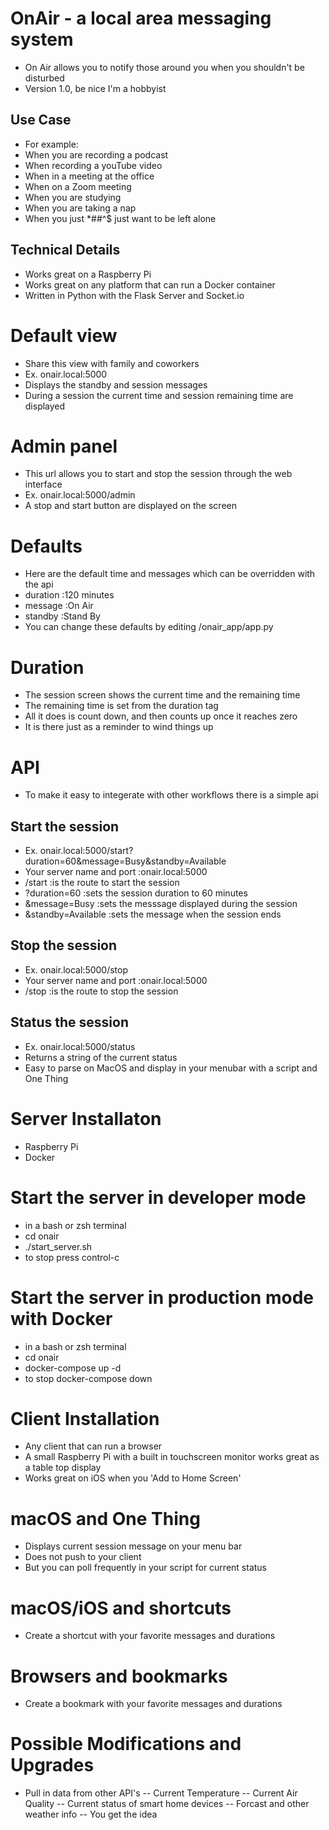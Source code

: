 # OnAir - a local area messaging system
* On Air allows you to notify those around you when you shouldn't be disturbed
* Version 1.0, be nice I'm a hobbyist

## Use Case
* For example:
* When you are recording a podcast
* When recording a youTube video
* When in a meeting at the office
* When on a Zoom meeting
* When you are studying
* When you are taking a nap
* When you just *##^$ just want to be left alone

## Technical Details
* Works great on a Raspberry Pi
* Works great on any platform that can run a Docker container
* Written in Python with the Flask Server and Socket.io

# Default view 
* Share this view with family and coworkers
* Ex. onair.local:5000
* Displays the standby and session messages
* During a session the current time and session remaining time are displayed

# Admin panel
* This url allows you to start and stop the session through the web interface
* Ex. onair.local:5000/admin
* A stop and start button are displayed on the screen

# Defaults
* Here are the default time and messages which can be overridden with the api
* duration                      :120 minutes
* message                       :On Air
* standby                       :Stand By
* You can change these defaults by editing /onair_app/app.py

# Duration
* The session screen shows the current time and the remaining time
* The remaining time is set from the duration tag
* All it does is count down, and then counts up once it reaches zero
* It is there just as a reminder to wind things up

# API
* To make it easy to integerate with other workflows there is a simple api

## Start the session
* Ex. onair.local:5000/start?duration=60&message=Busy&standby=Available
* Your server name and port     :onair.local:5000
* /start                        :is the route to start the session
* ?duration=60                  :sets the session duration to 60 minutes
* &message=Busy                 :sets the messsage displayed during the session
* &standby=Available            :sets the message when the session ends

## Stop the session
* Ex. onair.local:5000/stop
* Your server name and port     :onair.local:5000
* /stop                         :is the route to stop the session

## Status the session
* Ex. onair.local:5000/status
* Returns a string of the current status
* Easy to parse on MacOS and display in your menubar with a script and One Thing

# Server Installaton
* Raspberry Pi
* Docker

# Start the server in developer mode
* in a bash or zsh terminal
* cd onair
* ./start_server.sh 
* to stop press control-c

# Start the server in production mode with Docker
* in a bash or zsh terminal
* cd onair
* docker-compose up -d
* to stop docker-compose down

# Client Installation
* Any client that can run a browser
* A small Raspberry Pi with a built in touchscreen monitor works great as a table top display
* Works great on iOS when you 'Add to Home Screen'

# macOS and One Thing
* Displays current session message on your menu bar
* Does not push to your client
* But you can poll frequently in your script for current status

# macOS/iOS and shortcuts
* Create a shortcut with your favorite messages and durations

# Browsers and bookmarks
* Create a bookmark with your favorite messages and durations

# Possible Modifications and Upgrades
* Pull in data from other API's
-- Current Temperature
-- Current Air Quality
-- Current status of smart home devices
-- Forcast and other weather info
-- You get the idea
